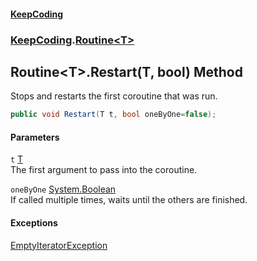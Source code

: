 #### [KeepCoding](index.md 'index')
### [KeepCoding](KeepCoding.md 'KeepCoding').[Routine&lt;T&gt;](Routine_T_.md 'KeepCoding.Routine&lt;T&gt;')
## Routine&lt;T&gt;.Restart(T, bool) Method
Stops and restarts the first coroutine that was run.  
```csharp
public void Restart(T t, bool oneByOne=false);
```
#### Parameters
<a name='KeepCoding_Routine_T__Restart(T_bool)_t'></a>
`t` [T](Routine_T_.md#KeepCoding_Routine_T__T 'KeepCoding.Routine&lt;T&gt;.T')  
The first argument to pass into the coroutine.
  
<a name='KeepCoding_Routine_T__Restart(T_bool)_oneByOne'></a>
`oneByOne` [System.Boolean](https://docs.microsoft.com/en-us/dotnet/api/System.Boolean 'System.Boolean')  
If called multiple times, waits until the others are finished.
  
#### Exceptions
[EmptyIteratorException](EmptyIteratorException.md 'KeepCoding.Internal.EmptyIteratorException')  
